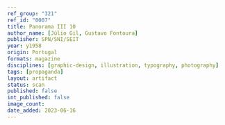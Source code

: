 ```yaml
---
ref_group: "321"
ref_id: "0007"
title: Panorama III 10
author_name: [Júlio Gil, Gustavo Fontoura]
publisher: SPN/SNI/SEIT
year: y1958
origin: Portugal
formats: magazine
disciplines: [graphic-design, illustration, typography, photography]
tags: [propaganda]
layout: artifact
status: scan
published: false
int_published: false
image_count:
date_added: 2023-06-16
---
```


